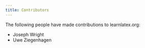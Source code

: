 ```yaml
---
title: Contributors
---
```


The following people have made contributions to learnlatex.org:

- Joseph Wright
- Uwe Ziegenhagen
